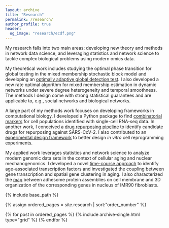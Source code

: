 ```yaml
---
layout: archive
title: "Research"
permalink: /research/
author_profile: true
header:
  og_image: "research/ecdf.png"
---
```


My research falls into two main areas: developing new theory and methods in network data science, and leveraging statistics and network science to tackle complex biological problems using modern omics data. 

My theoretical work includes studying the optimal phase transition for global testing in the mixed membership stochastic block model and developing an [optimally adaptive global detection test]([https://arxiv.org/abs/2204.11109](https://projecteuclid.org/journals/bernoulli/volume-29/issue-3/Power-enhancement-and-phase-transitions-for-global-testing-of-the/10.3150/22-BEJ1519.short)). I also developed a new rate optimal algorithm for mixed membership estimation in dynamic networks under severe degree heterogeneity and temporal smoothness. The methods I design come with strong statistical guarantees and are applicable to, e.g., social networks and biological networks.

A large part of my methods work focuses on developing frameworks in computational biology. I developed a Python package to find [combinatorial markers](https://www.embopress.org/doi/full/10.15252/msb.20199005) for cell populations identified with single-cell RNA-seq data. In another work, I conceived a [drug repurposing pipeline](https://www.nature.com/articles/s41467-021-21056-z) to identify candidate drugs for repurposing against SARS-CoV-2. I also contributed to an [experimental design framework]([https://arxiv.org/abs/2209.04744](https://www.nature.com/articles/s42256-023-00719-0)) to better design _in vitro_ cell reprogramming experiments.

My applied work leverages statistics and network science to analyze modern genomic data sets in the context of cellular aging and nuclear mechanogenomics. I developed a novel [time-course approach]([https://arxiv.org/abs/2209.04744](https://onlinelibrary.wiley.com/doi/full/10.1111/acel.14056)) to identify age-associated transcription factors and investigated the coupling between gene transcription and spatial gene clustering in aging. I also characterized the [map]([https://arxiv.org/abs/2209.04744](https://www.biorxiv.org/content/10.1101/2023.12.07.570697v1)) between adhesome protein assemblies on cell membrane and 3D organization of the corresponding genes in nucleus of IMR90 fibroblasts.
<nbsp>

{% include base_path %}

{% assign ordered_pages = site.research | sort:"order_number" %}

{% for post in ordered_pages %}
  {% include archive-single.html type="grid" %}
{% endfor %}
